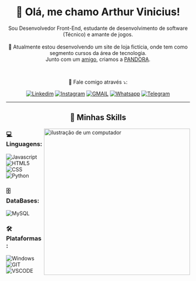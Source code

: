 <h1 align="center">👾 Olá, me chamo Arthur Vinicius!</h1> 

<p align="center">
Sou Desenvolvedor Front-End, estudante de desenvolvimento de software (Técnico) e amante de jogos. 
<br><br>
🔭 Atualmente estou desenvolvendo um site de loja fictícia, onde tem como segmento cursos da área de tecnologia. <br> Junto com um <a href='https://github.com/CairoHS'>amigo</a>, criamos a <a href='https://github.com/CairoHS/Pandora.git' target='_blank' >PANDORA</a>.
</p>
<br>
<p align="center">
💬 Fale comigo através ⤵️:<br>  
</p>
<p align="center">
<a href="https://www.linkedin.com/in/arthur-santos-b63849209/" target='_blank'><img src="https://img.shields.io/badge/LinkedIn-0077B5?style=for-the-badge&logo=linkedin&logoColor=white" alt="Linkedim"/></a> <a href="" target='_blank'><img src="https://img.shields.io/badge/Instagram-E4405F?style=for-the-badge&logo=instagram&logoColor=white" alt="Instagram"/></a> <a href="" target='_blank'><img src="https://img.shields.io/badge/Gmail-D14836?style=for-the-badge&logo=gmail&logoColor=white" alt="GMAIL"/></a> <a href="" target='_blank'><img src="https://img.shields.io/badge/WhatsApp-25D366?style=for-the-badge&logo=whatsapp&logoColor=white" alt="Whatsapp"/></a> <a href="" target='_blank'><img src="https://img.shields.io/badge/Telegram-2CA5E0?style=for-the-badge&logo=telegram&logoColor=white" alt="Telegram"/></a>
</p>

---

<h2 align="center">🚀 Minhas Skills </h2>

<img src="https://raw.githubusercontent.com/MicaelliMedeiros/micaellimedeiros/master/image/computer-illustration.png" alt="ilustração de um computador" min-width="400px" max-width="400px" width="400px" align="right">

### 💻 Linguagens:
<img src="https://img.shields.io/badge/JavaScript-F7DF1E?style=for-the-badge&logo=javascript&logoColor=black" alt="Javascript"/> <img src="https://img.shields.io/badge/HTML5-E34F26?style=for-the-badge&logo=html5&logoColor=white" alt="HTML5"/> <img src="https://img.shields.io/badge/CSS3-1572B6?style=for-the-badge&logo=css3&logoColor=white" alt="CSS"/> <img src="https://img.shields.io/badge/Python-3776AB?style=for-the-badge&logo=python&logoColor=white" alt="Python"/> 

### 🗄️ DataBases:
<img src="https://img.shields.io/badge/MySQL-00000F?style=for-the-badge&logo=mysql&logoColor=white" alt="MySQL"/> 

### 🛠️ Plataformas:
<img src="https://img.shields.io/badge/Windows-017AD7?style=for-the-badge&logo=windows&logoColor=white" alt="Windows"/> <img src="https://img.shields.io/badge/Git-E34F26?style=for-the-badge&logo=git&logoColor=white" alt="GIT"/> <br>
<img src="https://img.shields.io/badge/-Visual%20Studio%20Code-333333?style=flat&logo=visual-studio-code&logoColor=007ACC" alt="VSCODE"/> 
<br><br>
